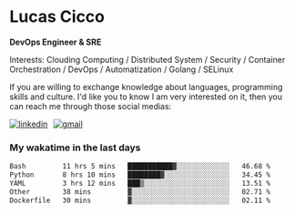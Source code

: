 # Lucas Cicco

**DevOps Engineer & SRE**

Interests: Clouding Computing / Distributed System / Security / Container Orchestration / DevOps / Automatization / Golang / SELinux

If you are willing to exchange knowledge about languages, programming skills and culture. I'd like you to know I am very interested on it, then you can reach me through those social medias:

<div style="display: flex; align-items: center; gap: 10px;">
  <a href="https://www.linkedin.com/in/lucas-vitor-de-cicco" target="_blank">
    <img
      src="https://img.shields.io/badge/-LinkedIn-%230077B5?style=for-the-badge&logo=linkedin&logoColor=white"
      alt="linkedin"
      target="_blank" 
    />
  </a>
  <a href="mailto:lucasvitorx1@gmail.com">
      <img
        src="https://img.shields.io/badge/-Gmail-%23333?style=for-the-badge&logo=gmail&logoColor=white"
        alt="gmail"
        target="_blank"
      />
  </a>
</div>

### My wakatime in the last days

<!--START_SECTION:waka-->

```txt
Bash         11 hrs 5 mins   ███████████▓░░░░░░░░░░░░░   46.68 %
Python       8 hrs 10 mins   ████████▓░░░░░░░░░░░░░░░░   34.45 %
YAML         3 hrs 12 mins   ███▒░░░░░░░░░░░░░░░░░░░░░   13.51 %
Other        38 mins         ▓░░░░░░░░░░░░░░░░░░░░░░░░   02.71 %
Dockerfile   30 mins         ▓░░░░░░░░░░░░░░░░░░░░░░░░   02.11 %
```

<!--END_SECTION:waka-->
